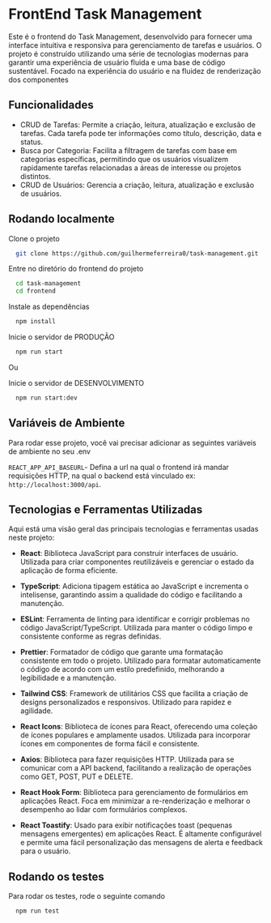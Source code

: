 
# FrontEnd Task Management

Este é o frontend do Task Management, desenvolvido para fornecer uma interface intuitiva e responsiva para gerenciamento de tarefas e usuários. O projeto é construído utilizando uma série de tecnologias modernas para garantir uma experiência de usuário fluida e uma base de código sustentável. Focado na experiência do usuário e na fluidez de renderização dos componentes

## Funcionalidades

- CRUD de Tarefas: Permite a criação, leitura, atualização e exclusão de tarefas. Cada tarefa pode ter informações como título, descrição, data e status.
- Busca por Categoria: Facilita a filtragem de tarefas com base em categorias específicas, permitindo que os usuários visualizem rapidamente tarefas relacionadas a áreas de interesse ou projetos distintos.
- CRUD de Usuários: Gerencia a criação, leitura, atualização e exclusão de usuários.


## Rodando localmente

Clone o projeto

```bash
  git clone https://github.com/guilhermeferreira0/task-management.git
```

Entre no diretório do frontend do projeto

```bash
  cd task-management
  cd frontend
```

Instale as dependências

```bash
  npm install
```

Inicie o servidor de PRODUÇÂO

```bash
  npm run start
```
Ou

Inicie o servidor de DESENVOLVIMENTO

```bash
  npm run start:dev
```


## Variáveis de Ambiente

Para rodar esse projeto, você vai precisar adicionar as seguintes variáveis de ambiente no seu .env

`REACT_APP_API_BASEURL`- Defina a url na qual o frontend irá mandar requisições HTTP, na qual o backend está vinculado ex: `http://localhost:3000/api`. 




## Tecnologias e Ferramentas Utilizadas

Aqui está uma visão geral das principais tecnologias e ferramentas usadas neste projeto:

- **React**: Biblioteca JavaScript para construir interfaces de usuário. Utilizada para criar componentes reutilizáveis e gerenciar o estado da aplicação de forma eficiente.

- **TypeScript**: Adiciona tipagem estática ao JavaScript e incrementa o intelisense, garantindo assim a qualidade do código e facilitando a manutenção.

- **ESLint**: Ferramenta de linting para identificar e corrigir problemas no código JavaScript/TypeScript. Utilizada para manter o código limpo e consistente conforme as regras definidas.

- **Prettier**: Formatador de código que garante uma formatação consistente em todo o projeto. Utilizado para formatar automaticamente o código de acordo com um estilo predefinido, melhorando a legibilidade e a manutenção.

- **Tailwind CSS**: Framework de utilitários CSS que facilita a criação de designs personalizados e responsivos. Utilizado para rapidez e agilidade.

- **React Icons**: Biblioteca de ícones para React, oferecendo uma coleção de ícones populares e amplamente usados. Utilizada para incorporar ícones em componentes de forma fácil e consistente.

- **Axios**: Biblioteca para fazer requisições HTTP. Utilizada para se comunicar com a API backend, facilitando a realização de operações como GET, POST, PUT e DELETE.

- **React Hook Form**: Biblioteca para gerenciamento de formulários em aplicações React. Foca em minimizar a re-renderização e melhorar o desempenho ao lidar com formulários complexos.

- **React Toastify**: Usado para exibir notificações toast (pequenas mensagens emergentes) em aplicações React. É altamente configurável e permite uma fácil personalização das mensagens de alerta e feedback para o usuário.

## Rodando os testes

Para rodar os testes, rode o seguinte comando

```bash
  npm run test
```

